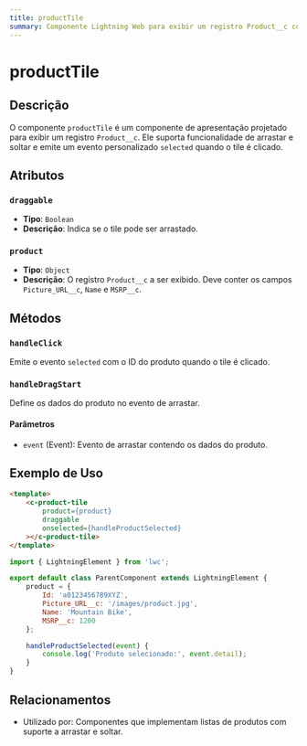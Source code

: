 ```yaml
---
title: productTile
summary: Componente Lightning Web para exibir um registro Product__c com suporte a arrastar e soltar.
---
```


# productTile

## Descrição
O componente `productTile` é um componente de apresentação projetado para exibir um registro `Product__c`. Ele suporta funcionalidade de arrastar e soltar e emite um evento personalizado `selected` quando o tile é clicado.

## Atributos

### `draggable`
- **Tipo**: `Boolean`
- **Descrição**: Indica se o tile pode ser arrastado.

### `product`
- **Tipo**: `Object`
- **Descrição**: O registro `Product__c` a ser exibido. Deve conter os campos `Picture_URL__c`, `Name` e `MSRP__c`.

## Métodos

### `handleClick`
Emite o evento `selected` com o ID do produto quando o tile é clicado.

### `handleDragStart`
Define os dados do produto no evento de arrastar.

#### Parâmetros
- `event` (Event): Evento de arrastar contendo os dados do produto.

## Exemplo de Uso
```html
<template>
    <c-product-tile
        product={product}
        draggable
        onselected={handleProductSelected}
    ></c-product-tile>
</template>
```

```javascript
import { LightningElement } from 'lwc';

export default class ParentComponent extends LightningElement {
    product = {
        Id: 'a0123456789XYZ',
        Picture_URL__c: '/images/product.jpg',
        Name: 'Mountain Bike',
        MSRP__c: 1200
    };

    handleProductSelected(event) {
        console.log('Produto selecionado:', event.detail);
    }
}
```

## Relacionamentos

- Utilizado por: Componentes que implementam listas de produtos com suporte a arrastar e soltar.